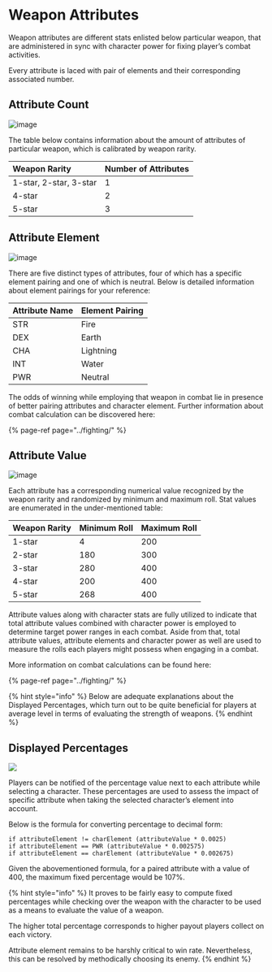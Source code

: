 # Weapon Attributes

Weapon attributes are different stats enlisted below particular weapon, that are administered in sync with character power for fixing player’s combat activities.

Every attribute is laced with pair of elements and their corresponding associated number.

## Attribute Count

![image](https://github.com/ElasticBTC-XBT/CryptoWar-Wiki/tree/4fdaec637043d778d2a330b7b0b54d2f321c0e19/.gitbook/assets/weapon-attribute-count.png)

The table below contains information about the amount of attributes of particular weapon, which is calibrated by weapon rarity.

| Weapon Rarity | Number of Attributes |
| :--- | :--- |
| 1-star, 2-star, 3-star | 1 |
| 4-star | 2 |
| 5-star | 3 |

## Attribute Element

![image](https://github.com/ElasticBTC-XBT/CryptoWar-Wiki/tree/4fdaec637043d778d2a330b7b0b54d2f321c0e19/.gitbook/assets/weapon-attribute-element.png)

There are five distinct types of attributes, four of which has a specific element pairing and one of which is neutral. Below is detailed information about element pairings for your reference:

| Attribute Name | Element Pairing |
| :--- | :--- |
| STR | Fire |
| DEX | Earth |
| CHA | Lightning |
| INT | Water |
| PWR | Neutral |

The odds of winning while employing that weapon in combat lie in presence of better pairing attributes and  character element. Further information about combat calculation can be discovered here:

{% page-ref page="../fighting/" %}

## Attribute Value

![image](https://github.com/ElasticBTC-XBT/CryptoWar-Wiki/tree/4fdaec637043d778d2a330b7b0b54d2f321c0e19/.gitbook/assets/weapon-attribute-value.png)

Each attribute has a corresponding numerical value recognized by the weapon rarity and randomized by minimum and maximum roll. Stat values are enumerated in the under-mentioned table:

| Weapon Rarity | Minimum Roll | Maximum Roll |
| :--- | :--- | :--- |
| 1-star | 4 | 200 |
| 2-star | 180 | 300 |
| 3-star | 280 | 400 |
| 4-star | 200 | 400 |
| 5-star | 268 | 400 |

Attribute values along with character stats are fully utilized to indicate that total attribute values combined with character power is employed to determine target power ranges in each combat. Aside from that, total attribute values, attribute elements and character power as well are used to measure the rolls each players might possess when engaging in a combat.

More information on combat calculations can be found here:

{% page-ref page="../fighting/" %}

{% hint style="info" %}
Below are adequate explanations about the Displayed Percentages, which turn out to be quite beneficial for players at average level in terms of evaluating the strength of weapons.
{% endhint %}

## Displayed Percentages

![](https://github.com/ElasticBTC-XBT/CryptoWar-Wiki/tree/4fdaec637043d778d2a330b7b0b54d2f321c0e19/.gitbook/assets/weapon-attribute-percentage.png)

Players can be notified of the percentage value next to each attribute while selecting a character. These percentages are used to assess the impact of specific attribute when taking the selected character’s element into account.

Below is the formula for converting percentage to decimal form:

```text
if attributeElement != charElement (attributeValue * 0.0025)
if attributeElement == PWR (attributeValue * 0.002575)
if attributeElement == charElement (attributeValue * 0.002675)
```

Given the abovementioned formula, for a paired attribute with a value of 400, the maximum fixed percentage would be 107%.

{% hint style="info" %}
It proves to be fairly easy to compute fixed percentages while checking over the weapon with the character to be used as a means to evaluate the value of a weapon.

The higher total percentage corresponds to higher payout players collect on each victory.

Attribute element remains to be harshly critical to win rate. Nevertheless, this can be resolved by methodically choosing its enemy.
{% endhint %}

